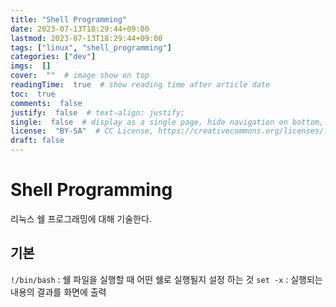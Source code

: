 ```yaml
---
title: "Shell Programming"
date: 2023-07-13T18:29:44+09:00
lastmod: 2023-07-13T18:29:44+09:00
tags: ["linux", "shell_programming"]
categories: ["dev"]
imgs:  []
cover:  ""  # image show on top
readingTime:  true  # show reading time after article date
toc:  true
comments:  false
justify:  false  # text-align: justify;
single:  false  # display as a single page, hide navigation on bottom, like as about page.
license:  "BY-SA"  # CC License, https://creativecommons.org/licenses/?lang=ko
draft: false
---
```


# Shell Programming
리눅스 쉘 프로그래밍에 대해 기술한다.

## 기본
`!/bin/bash` : 쉘 파일을 실행할 때 어떤 쉘로 실행될지 설정 하는 것
`set -x` : 실행되는 내용의 결과를 화면에 출력


